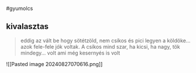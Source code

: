 #gyumolcs
## kivalasztas
>eddig az vált be hogy sötétzöld, nem csíkos és pici legyen a köldöke... azok fele-fele jók voltak. A csíkos mind szar, ha kicsi, ha nagy, tök mindegy... volt ami még kesernyés is volt

![[Pasted image 20240827070616.png]]